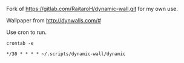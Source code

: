 Fork of https://gitlab.com/RaitaroH/dynamic-wall.git for my own use.

Wallpaper from http://dynwalls.com/#

Use cron to run.

```
crontab -e

*/30 * * * * ~/.scripts/dynamic-wall/dynamic
